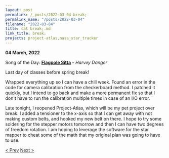 ```yaml
---
layout: post
permalink: /_posts/2022-03-04-break;
permalink_name: "/posts/2022-03-04"
filename: "2022-03-04"
title: cat break;.md
link_title: break;
projects: project-atlas,nasa_star_tracker
---
```

**04 March, 2022**

Song of the Day: [**Flagpole Sitta**](https://youtu.be/wYsMjEeEg4g) - *Harvey Danger*

Last day of classes before spring break!

Wrapped everything up so I can have a chill week. Found an error in the code for camera calibration from the checkerboard method. I patched it quickly, but I intend to go back and make a more permanent fix so that I don't have to run the calibration multiple times in case of an I/O error.

Late tonight, I reopened Project-Atlas, which will be my pet project over break. I added a tensioner to the x-axis so that I can get away with not making custom belts, and hooked my new belt on there. I hope to try some soldering for the stepper motors tomorrow and then I can have two degrees of freedom rotation. I am hoping to leverage the software for the star mapper to cheat some of the math that my original plan was going to have to use.

[< Prev](/_posts/2022-02-28-triumph_over_java)    [Next >](/_posts/2022-03-05-and_now_for_something_completely_different)
